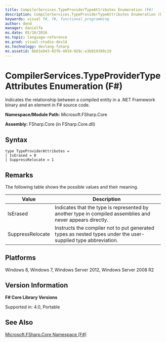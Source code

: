 ```yaml
---
title: CompilerServices.TypeProviderTypeAttributes Enumeration (F#)
description: CompilerServices.TypeProviderTypeAttributes Enumeration (F#)
keywords: visual f#, f#, functional programming
author: dend
manager: danielfe
ms.date: 05/16/2016
ms.topic: language-reference
ms.prod: visual-studio-dev14
ms.technology: devlang-fsharp
ms.assetid: 6b63a943-92fb-4919-929c-e3b019399c29 
---
```


# CompilerServices.TypeProviderTypeAttributes Enumeration (F#)

Indicates the relationship between a compiled entity in a .NET Framework binary and an element in F# source code.

**Namespace/Module Path:** Microsoft.FSharp.Core

**Assembly:** FSharp.Core (in FSharp.Core.dll)


## Syntax

```
type TypeProviderAttributes =
| IsErased = 0
| SuppressRelocate = 1
```

## Remarks
The following table shows the possible values and their meaning.



|Value|Description|
|-----|-----------|
|IsErased|Indicates that the type is represented by another type in compiled assemblies and never appears directly.|
|SuppressRelocate|Instructs the compiler not to put generated types as nested types under the user-supplied type abbreviation.|

## Platforms
Windows 8, Windows 7, Windows Server 2012, Windows Server 2008 R2


## Version Information
**F# Core Library Versions**

Supported in: 4.0, Portable




## See Also
[Microsoft.FSharp.Core Namespace &#40;F&#35;&#41;](Microsoft.FSharp.Core-Namespace-%5BFSharp%5D.md)

